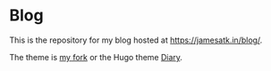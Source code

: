 # Blog

This is the repository for my blog hosted at https://jamesatk.in/blog/.

The theme is [my fork](https://github.com/jamesalexatkin/hugo-theme-diary/tree/main) or the Hugo theme [Diary](https://github.com/AmazingRise/hugo-theme-diary).